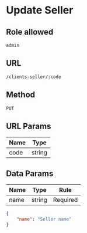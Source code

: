# Update Seller

## Role allowed
`admin`

## URL
`/clients-seller/:code`

## Method
`PUT`

## URL Params
| Name | Type |
| --- | --- |
| code | string |

## Data Params
| Name | Type | Rule |
| --- | --- | --- |
| name | string | Required |

```json
{
    "name": "Seller name"
}
```